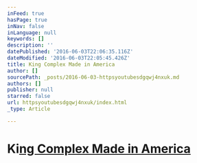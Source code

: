 ```yaml
---
inFeed: true
hasPage: true
inNav: false
inLanguage: null
keywords: []
description: ''
datePublished: '2016-06-03T22:06:35.116Z'
dateModified: '2016-06-03T22:05:45.426Z'
title: King Complex Made in America
author: []
sourcePath: _posts/2016-06-03-httpsyoutubesdgqwj4nxuk.md
authors: []
publisher: null
starred: false
url: httpsyoutubesdgqwj4nxuk/index.html
_type: Article

---
```

# Ki[ng Complex Made in America][0]

[0]: null